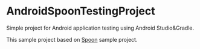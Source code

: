 AndroidSpoonTestingProject
==========================

Simple project for Android application testing using Android Studio&amp;Gradle.

This sample project based on [Spoon](https://github.com/square/spoon) sample project.
